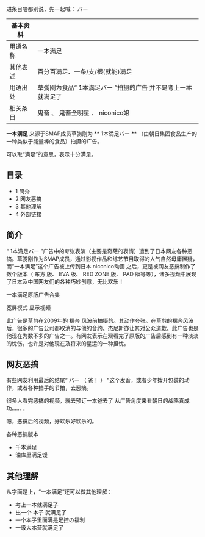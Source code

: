 进条目啥都别说，先一起喊：  バー

|  **基本资料**  ||
|---|---|
|用语名称  |  一本满足   |
|其他表述  |  百分百满足、一条/支/根(就能)满足   |
|用语出处  |  草彅刚为食品“  1本満足バー  ”拍摄的广告  并不是考上一本就满足了   |
|相关条目  |  鬼畜  、  鬼畜全明星  、  niconico娘   |
  
**一本满足** 来源于SMAP成员草彅刚为 ** 1本満足バー  ** （由朝日集团食品生产的一种类似于能量棒的食品）拍摄的广告。

可以取“满足”的意思，表示十分满足。

##  目录

  * 1  简介 
  * 2  网友恶搞 
  * 3  其他理解 
  * 4  外部链接 

##  简介

“  1本満足バー
”广告中的夸张表演（主要是奇葩的表情）遭到了日本网友各种恶搞。草彅刚作为SMAP成员，通过影视作品和综艺节目取得的人气自然毋庸置疑，而“一本满足”这个广告被上传到日本
niconico动画  之后，更是被网友恶搞制作了数个版本（  东方  版、  EVA  版、  RED ZONE  版、  PAD
版等等），诸多视频中展现了日本及中国网友们的各种巧妙创意，无比欢乐！

一本满足原版广告合集

宽屏模式  显示视频

此广告是草剪在2009年的  裸奔
风波前拍摄的。其动作夸张。在草剪的裸奔风波后，很多的广告公司都取消的与他的合约。杰尼斯亦让其对公众道歉。此广告也是他现在为数不多的广告之一。有网友表示在观看完了原版的广告后感到有一种淡淡的忧伤，也许是对他现在及将来的星运的一种担忧。

##  网友恶搞

有些网友利用最后的结尾“  バー  （  爸！  ）  ”这个发音，或者少年拨开包装的动作，或者各种拍手的节拍，去恶搞。

很多人看完恶搞的视频，就去预订一本爸去了  从广告角度来看朝日的战略真成功……  。

嗯，恶搞后的视频，好欢乐好欢乐的。

各种恶搞版本

  * 千本满足 
  * 油库里满足馒 

##  其他理解

从字面是上，“一本满足”还可以做其他理解：

  * ~~考上一本就满足了~~
  * 出一个  本子  就满足了 
  * 一个本子里面满是足控の福利 
  * 一级大本营就满足了 